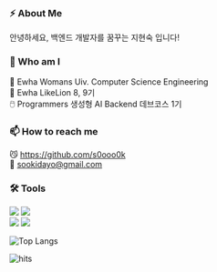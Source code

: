 ### ⚡ About Me 
안녕하세요, 백엔드 개발자를 꿈꾸는 지현숙 입니다!

### 🏃 Who am I
🔭 Ewha Womans Uiv. Computer Science Engineering   
🦁 Ewha LikeLion 8, 9기   
🖱️ Programmers 생성형 AI Backend 데브코스 1기    

### 📫 How to reach me 
😼 https://github.com/s0ooo0k    
📧 sookidayo@gmail.com

### 🛠️ Tools
<img src="https://img.shields.io/badge/Python-3776AB?style=for-the-badge&logo=Python&logoColor=white">  <img src="https://img.shields.io/badge/Django-092E20?style=for-the-badge&logo=Django&logoColor=white">   
<img src="https://img.shields.io/badge/HTML-E34F26?style=for-the-badge&logo=HTML5&logoColor=white"> <img src="https://img.shields.io/badge/JavaScript-F7DF1E?style=for-the-badge&logo=JavaScrpipt&logoColor=white">  

![Top Langs](https://github-readme-stats.vercel.app/api/top-langs/?username=s0ooo0k&layout=compact)



![hits](https://hits.seeyoufarm.com/api/count/incr/badge.svg?url=https%3A%2F%2Fgithub.com%2Fs0ooo0k&edge_flat=false&title=hits)
